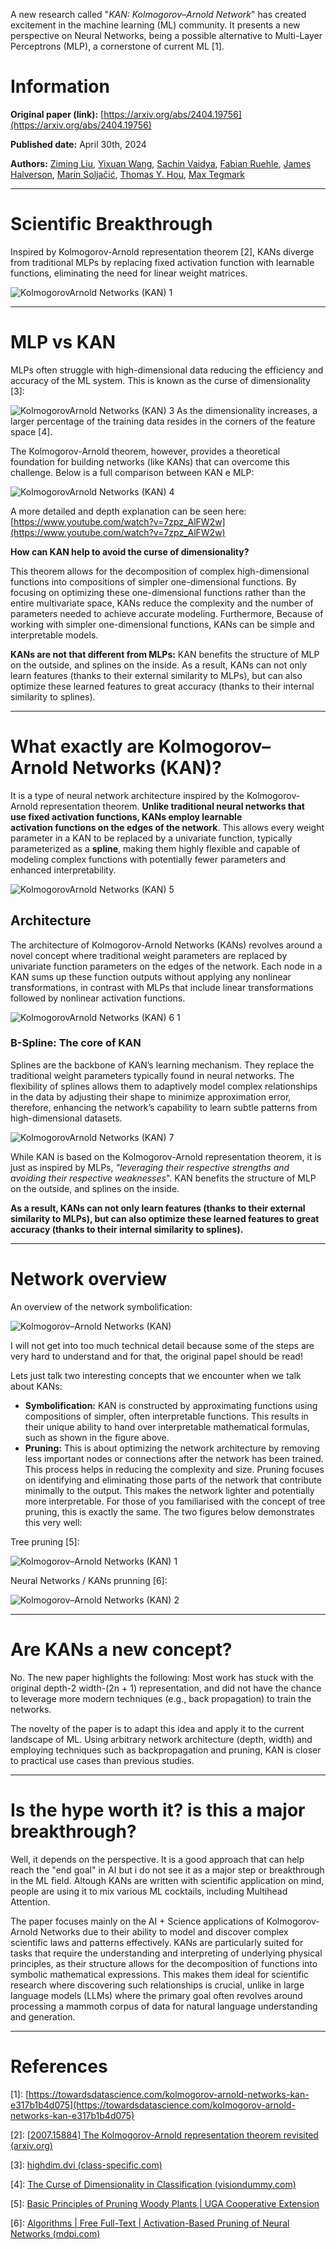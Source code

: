 A new research called "*KAN: Kolmogorov–Arnold Network*" has created excitement in the machine learning (ML) community. It presents a new perspective on Neural Networks, being a possible alternative to Multi-Layer Perceptrons (MLP), a cornerstone of current ML \[1].

# Information

**Original paper (link):** [https://arxiv.org/abs/2404.19756](https://arxiv.org/abs/2404.19756) 

**Published date:** April 30th, 2024

**Authors:** [Ziming Liu](https://arxiv.org/search/cs?searchtype=author&query=Liu,+Z), [Yixuan Wang](https://arxiv.org/search/cs?searchtype=author&query=Wang,+Y), [Sachin Vaidya](https://arxiv.org/search/cs?searchtype=author&query=Vaidya,+S), [Fabian Ruehle](https://arxiv.org/search/cs?searchtype=author&query=Ruehle,+F), [James Halverson](https://arxiv.org/search/cs?searchtype=author&query=Halverson,+J), [Marin Soljačić](https://arxiv.org/search/cs?searchtype=author&query=Solja%C4%8Di%C4%87,+M), [Thomas Y. Hou](https://arxiv.org/search/cs?searchtype=author&query=Hou,+T+Y), [Max Tegmark](https://arxiv.org/search/cs?searchtype=author&query=Tegmark,+M)

---
# Scientific Breakthrough

Inspired by Kolmogorov-Arnold representation theorem \[2], KANs diverge from traditional MLPs by replacing fixed activation function with learnable functions, eliminating the need for linear weight matrices.

![KolmogorovArnold Networks (KAN) 1](https://i.imgur.com/Cb9Eo5x.png)

---
# MLP vs KAN

MLPs often struggle with high-dimensional data reducing the efficiency and accuracy of the ML system. This is known as the curse of dimensionality \[3]:

![KolmogorovArnold Networks (KAN) 3](https://i.imgur.com/cUSLA7t.png)
As the dimensionality increases, a larger percentage of the training data resides in the corners of the feature space \[4].

The Kolmogorov-Arnold theorem, however, provides a theoretical foundation for building networks (like KANs) that can overcome this challenge. Below is a full comparison between KAN e MLP:

![KolmogorovArnold Networks (KAN) 4](https://i.imgur.com/AzqBFor.png)

A more detailed and depth explanation can be seen here: [https://www.youtube.com/watch?v=7zpz_AlFW2w](https://www.youtube.com/watch?v=7zpz_AlFW2w)

**How can KAN help to avoid the curse of dimensionality?**

This theorem allows for the decomposition of complex high-dimensional functions into compositions of simpler one-dimensional functions. By focusing on optimizing these one-dimensional functions rather than the entire multivariate space, KANs reduce the complexity and the number of parameters needed to achieve accurate modeling. Furthermore, Because of working with simpler one-dimensional functions, KANs can be simple and interpretable models.

**KANs are not that different from MLPs:** KAN benefits the structure of MLP on the outside, and splines on the inside.
	As a result, KANs can not only learn features (thanks to their external similarity to MLPs), but can also optimize these learned features to great accuracy (thanks to their internal similarity to splines).

---
# What exactly are Kolmogorov–Arnold Networks (KAN)?

It is a type of neural network architecture inspired by the Kolmogorov-Arnold representation theorem. **Unlike traditional neural networks that use fixed activation functions, KANs employ learnable activation functions on the edges of the network**. This allows every weight parameter in a KAN to be replaced by a univariate function, typically parameterized as a **spline**, making them highly flexible and capable of modeling complex functions with potentially fewer parameters and enhanced interpretability.

![KolmogorovArnold Networks (KAN) 5](https://i.imgur.com/pw5BX18.png)

## Architecture

The architecture of Kolmogorov-Arnold Networks (KANs) revolves around a novel concept where traditional weight parameters are replaced by univariate function parameters on the edges of the network. Each node in a KAN sums up these function outputs without applying any nonlinear transformations, in contrast with MLPs that include linear transformations followed by nonlinear activation functions.

![KolmogorovArnold Networks (KAN) 6 1](https://i.imgur.com/iOl2Jog.png)

### B-Spline: The core of KAN

Splines are the backbone of KAN’s learning mechanism. They replace the traditional weight parameters typically found in neural networks. The flexibility of splines allows them to adaptively model complex relationships in the data by adjusting their shape to minimize approximation error, therefore, enhancing the network’s capability to learn subtle patterns from high-dimensional datasets.

![KolmogorovArnold Networks (KAN) 7](https://i.imgur.com/tObvjyl.png)

While KAN is based on the Kolmogorov-Arnold representation theorem, it is just as inspired by MLPs, _"leveraging their respective strengths and avoiding their respective weaknesses_". KAN benefits the structure of MLP on the outside, and splines on the inside.

**As a result, KANs can not only learn features (thanks to their external similarity to MLPs), but can also optimize these learned features to great accuracy (thanks to their internal similarity to splines).**

---
# Network overview

An overview of the network symbolification:

![Kolmogorov–Arnold Networks (KAN)](https://i.imgur.com/Yd3QkCV.png)

I will not get into too much technical detail because some of the steps are very hard to understand and for that, the original papel should be read!

Lets just talk two interesting concepts that we encounter when we talk about KANs:

- **Symbolification:** KAN is constructed by approximating functions using compositions of simpler, often interpretable functions. This results in their unique ability to hand over interpretable mathematical formulas, such as shown in the figure above.
- **Pruning:** This is about optimizing the network architecture by removing less important nodes or connections after the network has been trained. This process helps in reducing the complexity and size. Pruning focuses on identifying and eliminating those parts of the network that contribute minimally to the output. This makes the network lighter and potentially more interpretable. For those of you familiarised with the concept of tree pruning, this is exactly the same. The two figures below demonstrates this very well:

Tree pruning \[5]:

![Kolmogorov–Arnold Networks (KAN) 1](https://i.imgur.com/eDm7FcC.png)

Neural Networks / KANs prunning \[6]:

![Kolmogorov–Arnold Networks (KAN) 2](https://i.imgur.com/bPAAYkW.png)

---
# Are KANs a new concept?

No. The new paper highlights the following:
	Most work has stuck with the original depth-2 width-(2n + 1) representation, and did not have the chance to leverage more modern techniques (e.g., back propagation) to train the networks.

The novelty of the paper is to adapt this idea and apply it to the current landscape of ML. Using arbitrary network architecture (depth, width) and employing techniques such as backpropagation and pruning, KAN is closer to practical use cases than previous studies.

---
# Is the hype worth it? is this a major breakthrough?

Well, it depends on the perspective. It is a good approach that can help reach the "end goal" in AI but i do not see it as a major step or breakthrough in the ML field. Altough KANs are written with scientific application on mind, people are using it to mix various ML cocktails, including Multihead Attention.

The paper focuses mainly on the AI + Science applications of Kolmogorov-Arnold Networks due to their ability to model and discover complex scientific laws and patterns effectively. KANs are particularly suited for tasks that require the understanding and interpreting of underlying physical principles, as their structure allows for the decomposition of functions into symbolic mathematical expressions. This makes them ideal for scientific research where discovering such relationships is crucial, unlike in large language models (LLMs) where the primary goal often revolves around processing a mammoth corpus of data for natural language understanding and generation.

---
# References
\[1]: [https://towardsdatascience.com/kolmogorov-arnold-networks-kan-e317b1b4d075](https://towardsdatascience.com/kolmogorov-arnold-networks-kan-e317b1b4d075)

\[2]: [[2007.15884] The Kolmogorov-Arnold representation theorem revisited (arxiv.org)](https://arxiv.org/abs/2007.15884)

\[3]: [highdim.dvi (class-specific.com)](https://www.class-specific.com/csf/papers/hidim.pdf)

\[4]: [The Curse of Dimensionality in Classification (visiondummy.com)](https://www.visiondummy.com/2014/04/curse-dimensionality-affect-classification/)

\[5]: [Basic Principles of Pruning Woody Plants | UGA Cooperative Extension](https://extension.uga.edu/publications/detail.html?number=B949&title=basic-principles-of-pruning-woody-plants)

\[6]: [Algorithms | Free Full-Text | Activation-Based Pruning of Neural Networks (mdpi.com)](https://www.mdpi.com/1999-4893/17/1/48)
